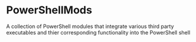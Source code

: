 PowerShellMods
==============

A collection of PowerShell modules that integrate various third party executables and  thier corresponding functionality into the PowerShell shell

